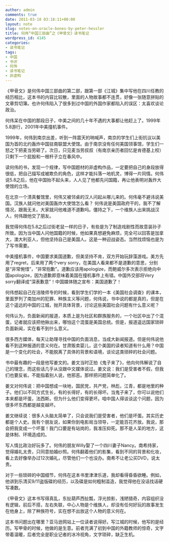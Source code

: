 ```yaml
---
author: admin
comments: true
date: 2011-03-18 03:18:11+00:00
layout: note
slug: notes-on-oracle-bones-by-peter-hessler
title: 何伟“中国三部曲”之《甲骨文》读书笔记
wordpress_id: 4145
categories:
- 读书笔记
tags:
- 中国
- 书评
- 何伟
- 读书笔记
- 非虚构
---
```


《甲骨文》是何伟中国三部曲的第二部，跟第一部《江城》集中写他在四川任教的经历相比，这本书的内容比较散，里面的人物故事都不连贯，好像一张随意拼贴的文章剪切簿。也许何伟陷入了很多到过中国的外国作家都陷入的误区：太喜欢谈论政治。

何伟呆在中国的那段日子，中美之间的几十年不遇的大事都让他赶上了。1999年5.8游行，2001年中美撞机事件。

1999年，何伟到南京出差，听到一阵震天的呐喊声，南京的学生们上街抗议以美国为首的北约轰炸中国驻南联盟大使馆。由于南京没有任何美国领事馆，学生们一怒之下把麦当劳砸了。次日，只见麦当劳叔叔（有南京亲历者回忆是肯德基上校）只剩下一个屁股和一根杆子立在春风中。

读何伟的书，发现一个规律，写中国题材的非虚构作品，一定要把自己的身段放得很低，把自己描写成被欺负的角色，这样才能抖落一地机灵，博得一片同情。何伟说5.8之后，他在中国抬不起头来，人人见了他都先问国籍，再让他表明对轰炸大使馆的立场。

在北京一个清真餐馆里，何伟又被邻桌的汉人问起从哪儿来的。何伟毫不避讳说美国。汉族人就问他对美国轰炸大使馆怎么看？ 何伟说是美国政府干的，我不了解情况，跟我无关。大家就问他难道不道歉吗。僵持之下，一个维族人出来挑战汉人，何伟跟他交了朋友。

我觉得何伟在5.8之后过街老鼠一样的日子，有些是为了制造戏剧性而故意装孙子所致。因为当中国人问他国籍的时候，他如果真想避免麻烦，完全可以回答是加拿大，澳大利亚人，但他坚持自己是美国人。这是一种迎战姿态。当然找烦恼也是为了写书需要。

中美撞机事件，中国要求美国道歉，但美坚持不肯，双方开始玩辞藻游戏。美方先用了regret，后来用了两个very sorry，在美国人看来都不是道歉的意思，分别是“非常惋惜”，“非常抱歉”。道歉应该用apologize，而鲍威尔多次表示拒绝向中国apologize，因为道歉即意味着美国在撞机事件上有错。中国外交部将Very sorry翻译成“深表歉意”！中国媒体随之宣布：美国道歉了！

何伟想起自己在涪陵师专的时候，看到学生们学的一本《美国社会调查》的课本，里面罗列了南加州的犯罪、种族主义等问题，何伟说，书中说的都是真的，但是在这个遥远的中国的江城，抛开具体背景，讨论这些美国社会问题有什么意义呢？

何伟认为，负面新闻的报道，本质上是为社区和群族服务的，一个社区中出了个混蛋，记者就应该把他揪出来，哪怕这个混蛋是美国总统。但是，报道遥远国家琐碎负面新闻，实在看不到什么意义。 

很多西方媒体，每天让助理寻找中国的负面消息，当成大新闻报道。但是何伟说他看不到这种报道的意义何在。甘肃贩卖婴儿，这个美国的读者知道有什么用？中国是一个变化的社会，不能脱离了具体的背景和语境，谈论这类琐碎的社会问题。 

书中最有趣的一段是他写姜文的。姜文当时正拍《鬼子来了》，他向何伟解说了自己的理念，而这些话几乎从没跟中文媒体说过。姜文说：我们是受害者不假，但我们也要反省。不能指着别人说，他邪恶。那样把问题简单化了。

姜文对何伟说：把中国想成一块地，国民党，共产党，林彪，江青，都是地里的种子。他们以不同方式生长，有的长得好，有的长得坏。当鬼子来了，你可以说他们本来都是坏蛋，法西斯。但为什么他们变得更坏。咱中国人得谈谈这个问题，因为很多坏东西都是越变越坏。

姜文继续说：很多人头脑太简单了，只会说我们是受害者，他们是坏蛋。其实历史都是个人史。我有个朋友说，如果你到电影局当领导，一定能百花齐放。我说，那会把我变成一个坏蛋！我门口要是有站岗的，我准压抑死。那不是人呆的地方，这是体制、环境造成的。

写人情比政治好玩多了。何伟的朋友Willy娶了一个四川妻子Nancy。南希持家，觉得婚礼太贵，只同意拍婚纱照。何伟翻着他们的影集，看到不同的背景和化妆，看上去好像举办过12次婚礼，尽管他们一个也没办。南希不让老公买DVD，说太贵。

对于一些琐碎的中国细节，何伟在这本书里津津乐道，我却看得昏昏欲睡。例如，他讲到乐清买9/11盗版碟的经历，以及碟是如何粗制滥造，我觉得他在没话找话硬写凑数。

《甲骨文》这本书写得真乱，东扯葫芦西扯瓢，浮光掠影，浅陋猎奇，内容组织没有逻辑，前后不搭，左右失联，中心人物是个维族人，却没有任何好玩的故事发生在他身上，除了种族符号，实在想不出放这个人物的意义何在。

这本书问题出在哪里？亚马逊网站上一位读者说得好。写江城的时候，他写的是经历。写甲骨的时候，他做的是生意。前者充满了初到中国的外籍教师的惊奇，文字带着温暖，后者完全是职业记者的冰冷视角，文字琐碎，缺乏生机。
